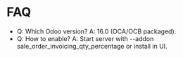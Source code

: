 # FAQ

- Q: Which Odoo version? A: 16.0 (OCA/OCB packaged).
- Q: How to enable? A: Start server with --addon sale_order_invoicing_qty_percentage or install in UI.
